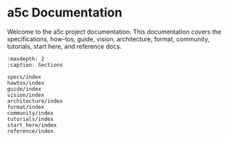  # a5c Documentation

 Welcome to the a5c project documentation. This documentation covers the specifications, how-tos, guide, vision, architecture, format, community, tutorials, start here, and reference docs.

 ```{toctree}
:maxdepth: 2
:caption: Sections

specs/index
howtos/index
guide/index
vision/index
architecture/index
format/index
community/index
tutorials/index
start_here/index
reference/index
```
